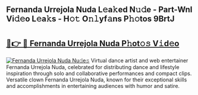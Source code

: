 ## Fernanda Urrejola Nuda L𝚎a𝚔ed N𝚞𝚍e - Part-WnI Vi𝚍𝚎o L𝚎a𝚔s - H𝚘𝚝 O𝚗𝚕yf𝚊ns P𝚑𝚘tos 9BrtJ

# <h2><a href="http://kf823a.oniu.top/?m=Fernanda+Urrejola+Nuda">🔗👉 🔴 Fernanda Urrejola Nuda P𝚑ot𝚘𝚜 V𝚒d𝚎o</a></h2>

[![Fernanda Urrejola Nuda Nu𝚍e𝚜](https://i.imgur.com/0qMVB7G.gif)](http://kf823a.oniu.top/?m=Fernanda+Urrejola+Nuda)
Virtual dance artist and web entertainer Fernanda Urrejola Nuda, celebrated for distributing dance and lifestyle inspiration through solo and collaborative performances and compact clips. Versatile clown Fernanda Urrejola Nuda, known for their exceptional skills and accomplishments in entertaining audiences with humor and satire.  
